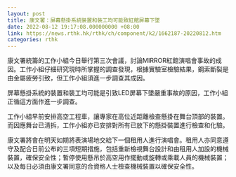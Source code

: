 ```yaml
---
layout: post
title: 康文署：屏幕懸掛系統裝置和裝工均可能致紅館屏幕下墜
date: 2022-08-12 19:17:08.000000000 +08:00
link: https://news.rthk.hk/rthk/ch/component/k2/1662187-20220812.htm
categories: rthk
---
```


康文署統籌的工作小組今日舉行第三次會議，討論MIRROR紅館演唱會事故的成因。工作小組仔細研究現時所掌握的調查發現，根據實驗室檢驗結果，鋼索斷裂是由金屬疲勞引致，但工作小組須進一步調查其成因。

屏幕懸掛系統的裝置和裝工均可能是引致LED屏幕下墜嚴重事故的原因，工作小組正循這方面作進一步調查。

工作小組早前安排高空工程車，讓專家在高位近距離檢查懸掛在舞台頂部的裝置。而因應舞台已清拆，工作小組亦已安排對所有已放下的懸掛裝置進行檢查和化驗。

康文署將會在明天如期將表演場地交給下一個租用人進行演唱會。租用人亦同意遵守及配合日前公布的三項短期措施，包括重新檢視舞台設計和由租用人加設的機械裝置，確保安全性；暫停使用懸吊於高空用作擺動或旋轉或乘載人員的機械裝置；以及每日必須由康文署同意的合資格人士檢查機械裝置以確保安全性。
